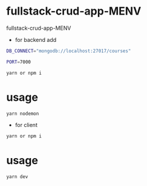 # fullstack-crud-app-MENV
fullstack-crud-app-MENV


- for backend add
```sh
DB_CONNECT="mongodb://localhost:27017/courses"
```
```sh
PORT=7000
```
```sh
yarn or npm i
```
# usage
```sh
yarn nodemon
```




- for client 
```sh
yarn or npm i
```
# usage
```sh
yarn dev
```
